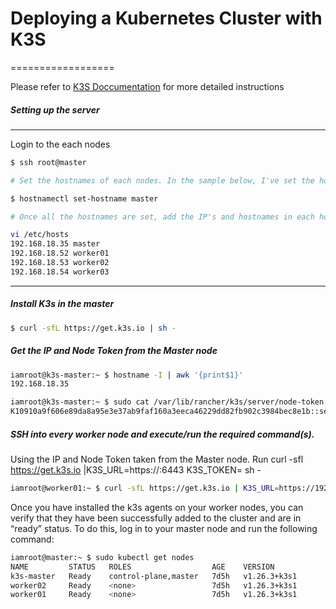 # Deploying a Kubernetes Cluster with K3S
==================

Please refer to [K3S Doccumentation](https://docs.k3s.io/) for more detailed instructions

##### Setting up the server 
------------
Login to the each nodes

```sh
$ ssh root@master

# Set the hostnames of each nodes. In the sample below, I've set the hostname for the master node as "master". You can do the same steps for the worker nodes

$ hostnamectl set-hostname master

# Once all the hostnames are set, add the IP's and hostnames in each hosts. See sample below:

vi /etc/hosts
192.168.18.35 master
192.168.18.52 worker01
192.168.18.53 worker02
192.168.18.54 worker03

```
------------

##### Install K3s in the master

```sh
$ curl -sfL https://get.k3s.io | sh -
```

##### Get the IP and Node Token from the Master node
```sh
iamroot@k3s-master:~ $ hostname -I | awk '{print$1}'
192.168.18.35

```
```sh
iamroot@k3s-master:~ $ sudo cat /var/lib/rancher/k3s/server/node-token
K10910a9f606e89da8a95e3e37ab9faf160a3eeca46229dd82fb902c3984bec8e1b::server:e658625eecb60de3f383ca0a75df3e24
```

##### SSH into every worker node and execute/run the required command(s).
Using the IP and Node Token taken from the Master node. Run curl -sfl https://get.k3s.io |K3S_URL=https://<Master IP>:6443 K3S_TOKEN=<Node Token> sh -
```sh
iamroot@worker01:~ $ curl -sfL https://get.k3s.io | K3S_URL=https://192.168.18.35:6443 K3S_TOKEN=K10910a9f606e89da8a95e3e37ab9faf160a3eeca46229dd82fb902c3984bec8e1b::server:e658625eecb60de3f383ca0a75df3e24 sh -
```
    
Once you have installed the k3s agents on your worker nodes, you can verify that they have been successfully added to the cluster and are in “ready” status. To do this, log in to your master node and run the following command:

```sh
iamroot@master:~ $ sudo kubectl get nodes
NAME         STATUS   ROLES                  AGE    VERSION
k3s-master   Ready    control-plane,master   7d5h   v1.26.3+k3s1
worker02     Ready    <none>                 7d5h   v1.26.3+k3s1
worker01     Ready    <none>                 7d5h   v1.26.3+k3s1
```

